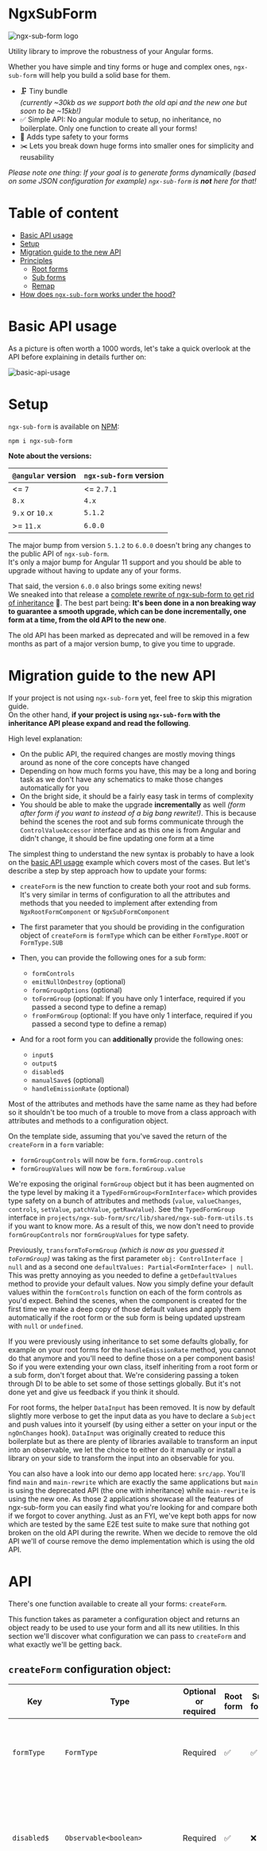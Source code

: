 # NgxSubForm

![ngx-sub-form logo](https://user-images.githubusercontent.com/4950209/53812385-45f48900-3f53-11e9-8687-b57cd335f26e.png)

Utility library to improve the robustness of your Angular forms.

Whether you have simple and tiny forms or huge and complex ones, `ngx-sub-form` will help you build a solid base for them.

- 🗜️ Tiny bundle  
  _(currently ~30kb as we support both the old api and the new one but soon to be ~15kb!)_
- ✅ Simple API: No angular module to setup, no inheritance, no boilerplate. Only one function to create all your forms!
- 🤖 Adds type safety to your forms
- ✂️ Lets you break down huge forms into smaller ones for simplicity and reusability

_Please note one thing: If your goal is to generate forms dynamically (based on some JSON configuration for example) `ngx-sub-form` is **not** here for that!_

# Table of content

- [Basic API usage](#basic-api-usage)
- [Setup](#setup)
- [Migration guide to the new API](#migration-guide-to-the-new-api)
- [Principles](#principles)
  - [Root forms](#root-forms)
  - [Sub forms](#sub-forms)
  - [Remap](#remap)
- [How does `ngx-sub-form` works under the hood?](#how-does-ngx-sub-form-works-under-the-hood)

# Basic API usage

As a picture is often worth a 1000 words, let's take a quick overlook at the API before explaining in details further on:

![basic-api-usage](https://user-images.githubusercontent.com/4950209/110140660-9cac2c00-7dd4-11eb-8dc1-421089c5c016.png)

# Setup

`ngx-sub-form` is available on [NPM](https://www.npmjs.com/package/ngx-sub-form):

```
npm i ngx-sub-form
```

**Note about the versions:**

| `@angular` version | `ngx-sub-form` version |
| ------------------ | ---------------------- |
| <= `7`             | <= `2.7.1`             |
| `8.x`              | `4.x`                  |
| `9.x` or `10.x`    | `5.1.2`                |
| >= `11.x`          | `6.0.0`                |

The major bump from version `5.1.2` to `6.0.0` doesn't bring any changes to the public API of `ngx-sub-form`.  
It's only a major bump for Angular 11 support and you should be able to upgrade without having to update any of your forms.

That said, the version `6.0.0` also brings some exiting news!  
We sneaked into that release a [complete rewrite of ngx-sub-form to get rid of inheritance](https://github.com/cloudnc/ngx-sub-form/issues/171) 🎉. The best part being: **It's been done in a non breaking way to guarantee a smooth upgrade, which can be done incrementally, one form at a time, from the old API to the new one**.

The old API has been marked as deprecated and will be removed in a few months as part of a major version bump, to give you time to upgrade.

# Migration guide to the new API

If your project is not using `ngx-sub-form` yet, feel free to skip this migration guide.  
On the other hand, **if your project is using `ngx-sub-form` with the inheritance API please expand and read the following**.

High level explanation:

- On the public API, the required changes are mostly moving things around as none of the core concepts have changed
- Depending on how much forms you have, this may be a long and boring task as we don't have any schematics to make those changes automatically for you
- On the bright side, it should be a fairly easy task in terms of complexity
- You should be able to make the upgrade **incrementally** as well _(form after form if you want to instead of a big bang rewrite!)_. This is because behind the scenes the root and sub forms communicate through the `ControlValueAccessor` interface and as this one is from Angular and didn't change, it should be fine updating one form at a time

The simplest thing to understand the new syntax is probably to have a look on the [basic API usage](#basic-api-usage) example which covers most of the cases. But let's describe a step by step approach how to update your forms:

- `createForm` is the new function to create both your root and sub forms. It's very similar in terms of configuration to all the attributes and methods that you needed to implement after extending from `NgxRootFormComponent` or `NgxSubFormComponent`
- The first parameter that you should be providing in the configuration object of `createForm` is `formType` which can be either `FormType.ROOT` or `FormType.SUB`
- Then, you can provide the following ones for a sub form:

  - `formControls`
  - `emitNullOnDestroy` (optional)
  - `formGroupOptions` (optional)
  - `toFormGroup` (optional: If you have only 1 interface, required if you passed a second type to define a remap)
  - `fromFormGroup` (optional: If you have only 1 interface, required if you passed a second type to define a remap)

- And for a root form you can **additionally** provide the following ones:

  - `input$`
  - `output$`
  - `disabled$`
  - `manualSave$` (optional)
  - `handleEmissionRate` (optional)

Most of the attributes and methods have the same name as they had before so it shouldn't be too much of a trouble to move from a class approach with attributes and methods to a configuration object.

On the template side, assuming that you've saved the return of the `createForm` in a `form` variable:

- `formGroupControls` will now be `form.formGroup.controls`
- `formGroupValues` will now be `form.formGroup.value`

We're exposing the original `formGroup` object but it has been augmented on the type level by making it a `TypedFormGroup<FormInterface>` which provides type safety on a bunch of attributes and methods (`value`, `valueChanges`, `controls`, `setValue`, `patchValue`, `getRawValue`). See the `TypedFormGroup` interface in `projects/ngx-sub-form/src/lib/shared/ngx-sub-form-utils.ts` if you want to know more. As a result of this, we now don't need to provide `formGroupControls` nor `formGroupValues` for type safety.

Previously, `transformToFormGroup` _(which is now as you guessed it `toFormGroup`)_ was taking as the first parameter `obj: ControlInterface | null` and as a second one `defaultValues: Partial<FormInterface> | null`. This was pretty annoying as you needed to define a `getDefaultValues` method to provide your default values. Now you simply define your default values within the `formControls` function on each of the form controls as you'd expect. Behind the scenes, when the component is created for the first time we make a deep copy of those default values and apply them automatically if the root form or the sub form is being updated upstream with `null` or `undefined`.

If you were previously using inheritance to set some defaults globally, for example on your root forms for the `handleEmissionRate` method, you cannot do that anymore and you'll need to define those on a per component basis! So if you were extending your own class, itself inheriting from a root form or a sub form, don't forget about that. We're considering passing a token through DI to be able to set some of those settings globally. But it's not done yet and give us feedback if you think it should.

For root forms, the helper `DataInput` has been removed. It is now by default slightly more verbose to get the input data as you have to declare a `Subject` and push values into it yourself (by using either a setter on your input or the `ngOnChanges` hook). `DataInput` was originally created to reduce this boilerplate but as there are plenty of libraries available to transform an input into an observable, we let the choice to either do it manually or install a library on your side to transform the input into an observable for you.

You can also have a look into our demo app located here: `src/app`. You'll find `main` and `main-rewrite` which are exactly the same applications but `main` is using the deprecated API (the one with inheritance) while `main-rewrite` is using the new one. As those 2 applications showcase all the features of ngx-sub-form you can easily find what you're looking for and compare both if we forgot to cover anything. Just as an FYI, we've kept both apps for now which are tested by the same E2E test suite to make sure that nothing got broken on the old API during the rewrite. When we decide to remove the old API we'll of course remove the demo implementation which is using the old API.

# API

There's one function available to create all your forms: `createForm`.

This function takes as parameter a configuration object and returns an object ready to be used to use your form and all its new utilities. In this section we'll discover what configuration we can pass to `createForm` and what exactly we'll be getting back.

## `createForm` configuration object:

<!-- ❌✅ -->

| Key           | Type                                        | Optional or required | Root form | Sub form | What is it for?                                                                                                                                                                                                                                                                                                                                                                                                  |
| ------------- | ------------------------------------------- | -------------------- | --------- | -------- | ---------------------------------------------------------------------------------------------------------------------------------------------------------------------------------------------------------------------------------------------------------------------------------------------------------------------------------------------------------------------------------------------------------------- |
| `formType`    | `FormType`                                  | Required             | ✅        | ✅       | Defines the type of the form. Can either be `FormType.ROOT` or `FormType.SUB`                                                                                                                                                                                                                                                                                                                                    |
| `disabled$`   | `Observable<boolean>`                       | Required             | ✅        | ❌       | When this observable emits `true`, the whole form (including the root form and all the sub forms) will be disabled                                                                                                                                                                                                                                                                                               |
| `input$`      | `Observable<ControlInterface \| undefined>` | Required             | ✅        | ❌       | A root form is a component in between the parent passing raw data and the form itself. This property is an observable that you must provide which will be used behind the scenes to update for you the form values                                                                                                                                                                                               |
| `output$`     | `Subject<ControlInterface>`                 | Required             | ✅        | ❌       | A root form is a component in between the parent passing raw data and the form itself. This property is an observable that you must provide which will be used behind the scenes to broadcast the form value to the parent when it changes                                                                                                                                                                       |
| `manualSave$` | `Observable<void>`                          | Optional             | ✅        | ❌       | By default a root form will automatically broadcast all the form updates (through the `output$`) as soon as there's a change. If you wish to "save" the form only when you click on a save button for example, you can create a subject on your side and pass it here. Whenever you call `next` on your subject, assuming the form is valid, it'll broadcast te form value to the parent (through the `output$`) |
| a             | a                                           | Required             | ✅        | ✅       | a                                                                                                                                                                                                                                                                                                                                                                                                                |
| a             | a                                           | Required             | ✅        | ✅       | a                                                                                                                                                                                                                                                                                                                                                                                                                |
| a             | a                                           | Required             | ✅        | ✅       | a                                                                                                                                                                                                                                                                                                                                                                                                                |

// by default, a root form is considered as an automatic root form
// if you want to transform it into a manual root form, provide the
// following observable which trigger a save every time a value is emitted
?: Observable<void>;
// @todo it should either be `manualSave$` OR `handleEmissionRate` OR none of them
// if you're creating an automatic root form, you can customise the emission rate
handleEmissionRate?: (obs\$: Observable<FormInterface>) => Observable<FormInterface>;

# Principles

As simple as forms can look when they only have a few fields, their complexity can increase quite quickly. In order to keep your code as simple as possible and isolate the different concepts, **we do recommend to write forms in complete isolation from the rest of your app**.

In order to do so, you can create some top level forms that we call "**root forms**". As one form can become bigger and bigger over time, we also help by letting you create "**sub forms**" _(without the pain of dealing manually with a [ControlValueAccessor](https://angular.io/api/forms/ControlValueAccessor)!)_. Lets dig into their specificities, how they differ and how to use them.

<!-- ## For every form

Before we explain any further, here's how any form would look:

```ts
@Component({
  selector: 'person-form',
  templateUrl: './person-form.component.html',
  styleUrls: ['./person-form.component.scss'],
})
export class PersonFormComponent {
  public form = createForm<Person>(this, {
    // ...
    formControls: {
      name: new FormControl(null, Validators.required),
      age: new FormControl(null, Validators.required),
    },
  });
}
``` -->

## Root forms

Root forms let you isolate a form from the rest of your app.  
You can encapsulate them and never deal with `patchValue` or `setValue` to update the form nor subscribe to `valueChanges` to listen to the updates.

Instead, you'll be able to create a dedicated **form component and pass data using an input, receive updates using an output**. Just like you would for a dumb component.

Let's have a look with a very simple workflow:

- Imagine an application with a list of people and when you click on one of them you can edit the person details
- A smart component is aware of the currently selected person (our _"container component"_)
- A root form component lets us display the data we retrieved in a form and also edit them

In this scenario, the smart component could look like the following:

```ts
@Component({
  selector: 'person-container',
  template: `
    <person-form [person]="person$ | async" (personUpdate)="personUpdate($event)"></person-form>
  `,
})
export class PersonContainer {
  public person$: Observable<Person> = this.personService.person$;

  constructor(private personService: PersonService) {}

  public personUpdate(person: Person): void {
    this.personService.update(person);
  }
}
```

This component is only responsible to get the correct data and manage updates _(if any)_. It completely delegates to the root form:

- How the data will be displayed to the user
- How the user will interact with them

Now let's talk about the actual **root form**:

```ts
@Component({
  selector: 'person-form',
  template: `
    <form [formGroup]="form.formGroup">
      <input type="text" [formControlName]="form.formControlNames.firstName" />
      <input type="text" [formControlName]="form.formControlNames.lastName" />
      <address-control [formControlName]="form.formControlNames.address"></address-control>
    </form>
  `,
})
export class PersonForm {
  private input$: Subject<Person | undefined> = new Subject();
  @Input() set person(person: Person | undefined) {
    this.input$.next(person);
  }

  private disabled$: Subject<boolean> = new Subject();
  @Input() set disabled(value: boolean | undefined) {
    this.disabled$.next(!!value);
  }

  @Output() personUpdate: Subject<Person> = new Subject();

  public form = createForm<Person>(this, {
    formType: FormType.ROOT,
    disabled$: this.disabled$,
    input$: this.input$,
    output$: this.personUpdate,
    formControls: {
      id: new FormControl(null, Validators.required),
      firstName: new FormControl(null, Validators.required),
      lastName: new FormControl(null, Validators.required),
      address: new FormControl(null, Validators.required),
    },
  });
}
```

We'll go through the example above bit by bit.

```ts
public form = createForm<Person>(this, {
  formType: FormType.ROOT,
  disabled$: this.disabled$,
  input$: this.input$,
  output$: this.personUpdate,
  formControls: {
    id: new FormControl(null, Validators.required),
    firstName: new FormControl(null, Validators.required),
    lastName: new FormControl(null, Validators.required),
    address: new FormControl(null, Validators.required),
  },
});
```

This is what we provide to create a form with `ngx-sub-form`:

- A type _(either `FormType.ROOT` or `FormType.SUB`)_
- A `disabled$` stream to know whether we should disable the whole form or not _(including all the sub forms as well)_
- An `input$` stream which is the data we'll use to update the form
- An `output$` stream, which would usually be our `EventEmitter` so that a parent component can listen to the form update through an output
- The `formControls`, which is exactly what you'd pass when creating a `FormGroup`

One thing to note: The `createForm` function takes a generic which will let you **type our form**. In this case, if you forgot to pass a property of the form in the `formControls` it'd be caught at build time by Typescript.

```ts
private input$: Subject<Person | undefined> = new Subject();
@Input() set person(person: Person | undefined) {
  this.input$.next(person);
}

private disabled$: Subject<boolean> = new Subject();
@Input() set disabled(value: boolean | undefined) {
  this.disabled$.next(!!value);
}
```

This is simply a way of binding an input to an observable. We do this because the `createForm` function requires us to pass an `input$` stream and a `disabled$` one. Hopefully Angular lets us one day access [inputs as observables natively](https://github.com/angular/angular/issues/5689). In the meantime if you want to reduce this boilerplate even further, you can search on NPM for libraries which are doing this already. It's not as good as what Angular could do if it was built in, but it's still useful.

```ts
@Output() personUpdate: Subject<Person> = new Subject();
```

This is an `Output`. It could be an `EventEmitter` if you prefer a "classic" way of creating an output but really all we need is a `Subject` so that internally, the `createForm` function is able to push the form value whenever it's been updated.

Finally, our template:

```html
<form [formGroup]="form.formGroup">
  <input type="text" [formControlName]="form.formControlNames.firstName" />
  <input type="text" [formControlName]="form.formControlNames.lastName" />
  <address-control [formControlName]="form.formControlNames.address"></address-control>
</form>
```

Our `createForm` function will return an object of type `NgxRootForm`. It means we'll then have access to the following properties:

- **`formGroup`**: The `FormGroup` instance with augmented capacity for type safety. While at runtime this object is really the form group itself, it is now defined as a `TypedFormGroup<FormInterface>` which provides type safety on a bunch of attributes and methods (`value`, `valueChanges`, `controls`, `setValue`, `patchValue`, `getRawValue`). If you want to know more about the `TypedFormGroup` interface, have a look in `projects/ngx-sub-form/src/lib/shared/ngx-sub-form-utils.ts`
- **`formControlNames`**: A typed object containing our form control names. The advantage of using this instead of a simple string is in case you ever update the type passed as the generic of the form _(through a refactor or a change in the API upstream, etc)_. If you remove or update an existing property and forget to update the template, Typescript will catch the error _(assuming you're using AoT which is the case by default)_
- **`formGroupErrors`**: An object holding all the errors in the form. Bonus point: It also includes all the nested errors from the sub forms!
- **`controlValue$`**: If you want to listen to the form value, just use `form.formGroup.valueChanges`. But keep in mind that it will not be triggered when the form is being updated by the parent ⚠️. It'll only be triggered when the form is changed locally. If you want to know what's the latest form value from either the parent OR the local changes, you should use `form.controlValue$` instead
- **`createFormArrayControl`**: We'll cover this one in the [remap](#remap) section, after the sub forms

## Sub forms

When you've got a form represented by an object containing not one level of info but multiple ones _(like a person which has an address, the address contains itself multiple fields)_, you should create a sub form to manage the `address` in isolation.

This is great for a couple of reasons:

- You can break down the complexity of your forms into smaller components
- You can reuse sub forms into other sub forms and root forms. It becomes easy to compose different bits of sub forms to create a bigger one

Here's a full example:

```ts
@Component({
  selector: 'address-control',
  template: `
    <div [formGroup]="form.formGroup">
      <input type="text" [formControlName]="form.formControlNames.street" />
      <input type="text" [formControlName]="form.formControlNames.city" />
      <input type="text" [formControlName]="form.formControlNames.state" />
      <input type="number" [formControlName]="form.formControlNames.zipCode" />
    </div>
  `,
  providers: subformComponentProviders(PersonForm),
})
export class PersonForm {
  public form = createForm<Address>(this, {
    formType: FormType.SUB,
    formControls: {
      street: new FormControl(null, Validators.required),
      city: new FormControl(null, Validators.required),
      state: new FormControl(null, Validators.required),
      zipCode: new FormControl(null, Validators.required),
    },
  });
}
```

A sub form looks very much like a root form but with an API that is even simpler.  
When you call the `createForm` function, start by setting the `formType` to `FormType.SUB` and then define your `formControls`.

One important thing to note:

```ts
providers: subformComponentProviders(PersonForm);
```

`subformComponentProviders` is only here to help reduce the number of lines needed for each sub form component. It returns the following providers:

```ts
return [
  {
    provide: NG_VALUE_ACCESSOR,
    useExisting: component,
    multi: true,
  },
  {
    provide: NG_VALIDATORS,
    useExisting: component,
    multi: true,
  },
];
```

Behind the scenes those providers are allowing us to have a component considered as a [ControlValueAccessor](https://angular.io/api/forms/ControlValueAccessor).  
If you've ever created a `ControlValueAccessor` yourself, you can probably appreciate the amount of boilerplate `ngx-sub-form` is removing while adding features on top of it.

Just like the root form, the `createForm` function will return an object containing the following:

- `formGroup`
- `formControlNames`
- `formGroupErrors`
- `createFormArrayControl`
- `controlValue$`

As they're exactly the same as the ones in the root form we're not going to go over them again, feel free to check the previous section.

## Remap
